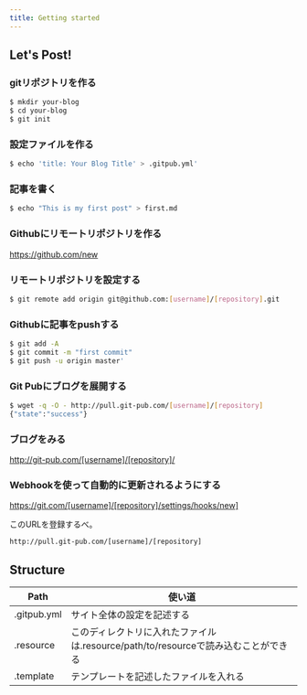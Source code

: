 ```yaml
---
title: Getting started
---
```


## Let's Post!

### gitリポジトリを作る
```sh
$ mkdir your-blog
$ cd your-blog
$ git init
```

### 設定ファイルを作る
```sh
$ echo 'title: Your Blog Title' > .gitpub.yml'
```

### 記事を書く
```sh
$ echo "This is my first post" > first.md
```

### Githubにリモートリポジトリを作る
https://github.com/new


### リモートリポジトリを設定する
```sh
$ git remote add origin git@github.com:[username]/[repository].git
```

### Githubに記事をpushする
```sh
$ git add -A
$ git commit -m "first commit"
$ git push -u origin master'
```

### Git Pubにブログを展開する
```sh
$ wget -q -O - http://pull.git-pub.com/[username]/[repository]
{"state":"success"}
```

### ブログをみる
http://git-pub.com/[username]/[repository]/

### Webhookを使って自動的に更新されるようにする
https://git.com/[username]/[repository]/settings/hooks/new]

このURLを登録するべ。

```
http://pull.git-pub.com/[username]/[repository]
```

## Structure

Path | 使い道
---- | -----
.gitpub.yml | サイト全体の設定を記述する
.resource   | このディレクトリに入れたファイルは.resource/path/to/resourceで読み込むことができる
.template   | テンプレートを記述したファイルを入れる
